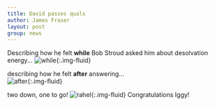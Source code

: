 ```yaml
---
title: David passes quals
author: James Fraser
layout: post
group: news
---
```

Describing how he felt **while** Bob Stroud asked him about desolvation energy... 
![while](/lab/static/img/news/david-quals1.jpg "while"){:.img-fluid}


describing how he felt **after** answering...  
![after](/lab/static/img/news/david-quals2.jpg "after"){:.img-fluid}

two down, one to go! 
![rahel](/lab/static/img/news/david-quals3.jpg "rahel"){:.img-fluid}
Congratulations Iggy!
